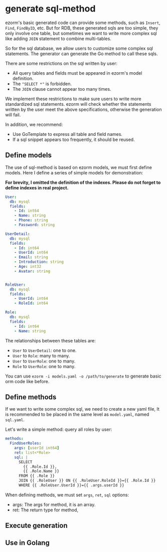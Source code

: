 # generate sql-method

ezorm's basic generated code can provide some methods, such as  `Insert`, `Find`, `FindByID`, etc. But for RDB, these generated sqls are too simple, they only involve one table, but sometimes we want to write more complex sql like adding `JOIN` statement to combine multi-tables.

So for the sql database, we allow users to customize some complex sql statements. The generator can generate the Go method to call these sqls.

There are some restrictions on the sql written by user:

- All query tables and fields must be appeared in ezorm's model definition.
- The `"SELECT *"` is forbidden.
- The `JOIN` clause cannot appear too many times.

We implement these restrictions to make sure users to write more standardized sql statements. ezorm will check whether the statements written by the user meet the above specifications, otherwise the generation will fail.

In addition, we recommend:

- Use GoTemplate to express all table and field names.
- If a sql snippet appears too frequently, it should be reused.

## Define models

The use of sql-method is based on ezorm models, we must first define models. Here I define a series of simple models for demonstration:

**For brevity, I omitted the definition of the indexes. Please do not forget to define indexes in real project.**

```yaml
User:
  db: mysql
  fields:
    - Id: int64
    - Name: string
    - Phone: string
    - Password: string

UserDetail:
  db: mysql
  fields:
    - Id: int64
    - UserId: int64
    - Email: string
    - Introduction: string
    - Age: int32
    - Avatar: string


RoleUser:
  db: mysql
  fields:
    - UserId: int64
    - RoleId: int64

Role:
  db: mysql
  fields:
    - Id: int64
    - Name: string
```

The relationships between these tables are:

- `User` to `UserDetail`: one to one.
- `User` to `Role`: many to many.
- `User` to `UserRole`: one to many.
- `Role` to `UserRole`: one to many.

You can use `ezorm -i models.yaml -o /path/to/generate` to generate basic orm code like before.

## Define methods

If we want to write some complex sql, we need to create a new yaml file, It is recommended to be placed in the same level as `model.yaml`, named `sql.yaml`.

Let's write a simple method: query all roles by user:

```yaml
methods:
  FindUserRoles:
    args: [userId int64]
    ret: list<*Role>
    sql: |
      SELECT
        {{ .Role.Id }},
        {{ .Role.Name }}
      FROM {{ .Role }}
      JOIN {{ .RoleUser }} ON {{ .RoleUser.RoleId }}={{ .Role.Id }}
      WHERE {{ .RoleUser.UserId }}={{ .args.userId }}
```

When defining methods, we must set `args`, `ret`, `sql` options:

- args: The args for method, it is an array.
- ret: The return type for method, 

## Execute generation

## Use in Golang

